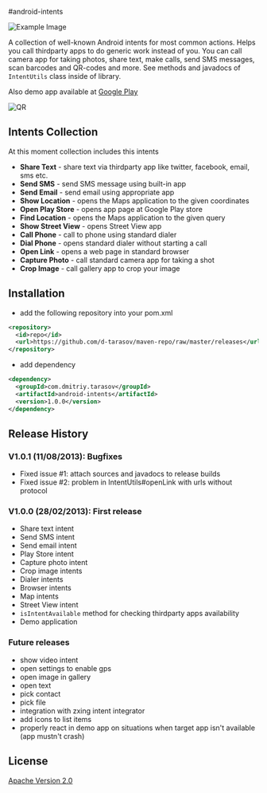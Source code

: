 #android-intents

![Example Image][1]

A collection of well-known Android intents for most common actions. 
Helps you call thirdparty apps to do generic work instead of you. 
You can call camera app for taking photos, share text, make calls, 
send SMS messages, scan barcodes and QR-codes and more. See methods 
and javadocs of `IntentUtils` class inside of library.

Also demo app available at [Google Play](https://play.google.com/store/apps/details?id=com.dmitriy.tarasov.android.intents.demo)

![QR][2]


## Intents Collection

At this moment collection includes this intents

- **Share Text** - share text via thirdparty app like twitter, facebook, email, sms etc.
- **Send SMS** - send SMS message using built-in app
- **Send Email** - send email using appropriate app
- **Show Location** - opens the Maps application to the given coordinates
- **Open Play Store** - opens app page at Google Play store
- **Find Location** - opens the Maps application to the given query
- **Show Street View** - opens Street View app
- **Call Phone** - call to phone using standard dialer
- **Dial Phone** - opens standard dialer without starting a call
- **Open Link** - opens a web page in standard browser
- **Capture Photo** - call standard camera app for taking a shot
- **Crop Image** - call gallery app to crop your image

## Installation
- add the following repository into your pom.xml

```xml
<repository>
  <id>repo</id>
  <url>https://github.com/d-tarasov/maven-repo/raw/master/releases</url>
</repository>
```

- add dependency

```xml
<dependency>
  <groupId>com.dmitriy.tarasov</groupId>
  <artifactId>android-intents</artifactId>
  <version>1.0.0</version>
</dependency>
```

## Release History

### V1.0.1 (11/08/2013): Bugfixes
- Fixed issue #1: attach sources and javadocs to release builds
- Fixed issue #2: problem in IntentUtils#openLink with urls without protocol

### V1.0.0 (28/02/2013): First release
- Share text intent
- Send SMS intent
- Send email intent
- Play Store intent
- Capture photo intent
- Crop image intents
- Dialer intents
- Browser intents
- Map intents
- Street View intent
- `isIntentAvailable` method for checking thirdparty apps availability
- Demo application

### Future releases
- show video intent
- open settings to enable gps
- open image in gallery
- open text
- pick contact
- pick file
- integration with zxing intent integrator
- add icons to list items
- properly react in demo app on situations when target app isn't available (app mustn't crash)

License
-----
[Apache Version 2.0](http://www.apache.org/licenses/LICENSE-2.0.html)




[1]: https://raw.github.com/d-tarasov/android-intents/master/logo.png
[2]: https://raw.github.com/d-tarasov/android-intents/master/qr.png
